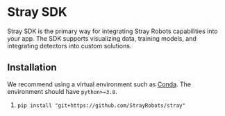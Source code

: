 # Stray SDK
Stray SDK is the primary way for integrating Stray Robots capabilities into your app. The SDK supports visualizing data, training models, and integrating detectors into custom solutions.

## Installation
We recommend using a virtual environment such as [Conda](https://docs.conda.io/projects/conda/en/latest/user-guide/install/index.html). The environment should have `python>=3.8`.

1. `pip install "git+https://github.com/StrayRobots/stray"`

